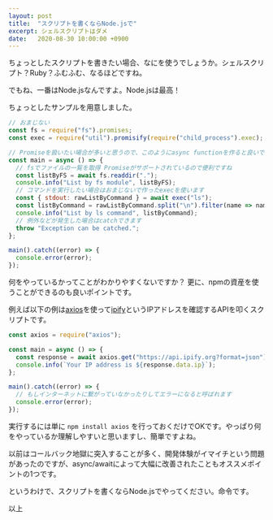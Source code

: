 ```yaml
---
layout: post
title:  "スクリプトを書くならNode.jsで"
excerpt: シェルスクリプトはダメ
date:   2020-08-30 10:00:00 +0900
---
```


ちょっとしたスクリプトを書きたい場合、なにを使うでしょうか。シェルスクリプト？Ruby？ふむふむ、なるほどですね。

でもね、一番はNode.jsなんですよ。Node.jsは最高！

ちょっとしたサンプルを用意しました。

```js
// おまじない
const fs = require("fs").promises;
const exec = require("util").promisify(require("child_process").exec);

// Promiseを扱いたい場合が多いと思うので、このようにasync functionを作ると良いです
const main = async () => {
  // fsでファイルの一覧を取得 Promiseがサポートされているので便利ですね
  const listByFS = await fs.readdir(".");
  console.info("List by fs module", listByFS);
  // コマンドを実行したい場合はおまじないで作ったexecを使います
  const { stdout: rawListByCommand } = await exec("ls");
  const listByCommand = rawListByCommand.split("\n").filter(name => name);
  console.info("List by ls command", listByCommand);
  // 例外などが発生した場合はcatchできます
  throw "Exception can be catched.";
};

main().catch((error) => {
  console.error(error);
});
```

何をやっているかってことがわかりやすくないですか？ 更に、npmの資産を使うことができるのも良いポイントです。

例えば以下の例は[axios](https://github.com/axios/axios)を使って[ipify](https://www.ipify.org/)というIPアドレスを確認するAPIを叩くスクリプトです。

```js
const axios = require("axios");

const main = async () => {
  const response = await axios.get("https://api.ipify.org?format=json");
  console.info(`Your IP address is ${response.data.ip}`);
};

main().catch((error) => {
  // もしインターネットに繋がっていなかったりしてエラーになると呼ばれます
  console.error(error);
});
```

実行するには単に `npm install axios` を行っておくだけでOKです。やっぱり何をやっているか理解しやすいと思いますし、簡単ですよね。

以前はコールバック地獄に突入することが多く、開発体験がイマイチという問題があったのですが、async/awaitによって大幅に改善されたこともオススメポイントの1つです。

というわけで、スクリプトを書くならNode.jsでやってください。命令です。

以上
